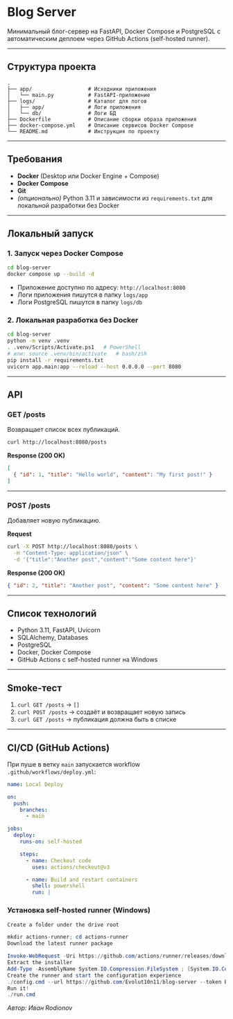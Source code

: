 # Blog Server

Минимальный блог-сервер на FastAPI, Docker Compose и PostgreSQL с автоматическим деплоем через GitHub Actions (self-hosted runner).

---

## Структура проекта

```
.
├── app/                  # Исходники приложения
│   └── main.py           # FastAPI-приложение
├── logs/                 # Каталог для логов 
│   ├── app/              # Логи приложения 
│   └── db/               # Логи БД 
├── Dockerfile            # Описание сборки образа приложения
├── docker-compose.yml    # Описание сервисов Docker Compose
└── README.md             # Инструкция по проекту
```

---

## Требования

- **Docker** (Desktop или Docker Engine + Compose)  
- **Docker Compose**  
- **Git**  
- *(опционально)* Python 3.11 и зависимости из `requirements.txt` для локальной разработки без Docker

---

## Локальный запуск


### 1. Запуск через Docker Compose

```bash
cd blog-server
docker compose up --build -d
```

- Приложение доступно по адресу: `http://localhost:8080`  
- Логи приложения пишутся в папку `logs/app`  
- Логи PostgreSQL пишутся в папку `logs/db`

### 2. Локальная разработка без Docker

```bash
cd blog-server
python -m venv .venv
. .venv/Scripts/Activate.ps1   # PowerShell
# или: source .venv/bin/activate   # bash/zsh
pip install -r requirements.txt
uvicorn app.main:app --reload --host 0.0.0.0 --port 8080
```

---

## API

### GET /posts

Возвращает список всех публикаций.

```bash
curl http://localhost:8080/posts
```

**Response (200 OK)**

```json
[
  { "id": 1, "title": "Hello world", "content": "My first post!" }
]
```

---

### POST /posts

Добавляет новую публикацию.

**Request**

```bash
curl -X POST http://localhost:8080/posts \
  -H "Content-Type: application/json" \
  -d '{"title":"Another post","content":"Some content here"}'
```

**Response (200 OK)**

```json
{ "id": 2, "title": "Another post", "content": "Some content here" }
```

---

## Список технологий

- Python 3.11, FastAPI, Uvicorn  
- SQLAlchemy, Databases  
- PostgreSQL  
- Docker, Docker Compose  
- GitHub Actions с self-hosted runner на Windows  

---

## Smoke-тест

1. `curl GET /posts` → `[]`  
2. `curl POST /posts` → создаёт и возвращает новую запись  
3. `curl GET /posts` → публикация должна быть в списке  

---

## CI/CD (GitHub Actions)

При пуше в ветку `main` запускается workflow `.github/workflows/deploy.yml`:

```yaml
name: Local Deploy

on:
  push:
    branches:
      - main

jobs:
  deploy:
    runs-on: self-hosted

    steps:
      - name: Checkout code
        uses: actions/checkout@v3

      - name: Build and restart containers
        shell: powershell
        run: |
```

### Установка self-hosted runner (Windows)

```powershell
Create a folder under the drive root

mkdir actions-runner; cd actions-runner
Download the latest runner package

Invoke-WebRequest -Uri https://github.com/actions/runner/releases/download/v2.326.0/actions-runner-win-x64-2.326.0.zip -OutFile actions-runner-win-x64-2.326.0.zip
Extract the installer
Add-Type -AssemblyName System.IO.Compression.FileSystem ; [System.IO.Compression.ZipFile]::ExtractToDirectory("$PWD/actions-runner-win-x64-2.326.0.zip", "$PWD")
Create the runner and start the configuration experience
./config.cmd --url https://github.com/Evolut10n11/blog-server --token ВАШ_ТОКЕН_НА_ГИТ
Run it!
./run.cmd
```

_Автор: Иван Rodionov_



